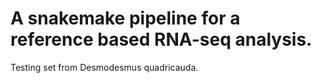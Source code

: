 # A snakemake pipeline for a reference based RNA-seq analysis.
Testing set from Desmodesmus quadricauda.
